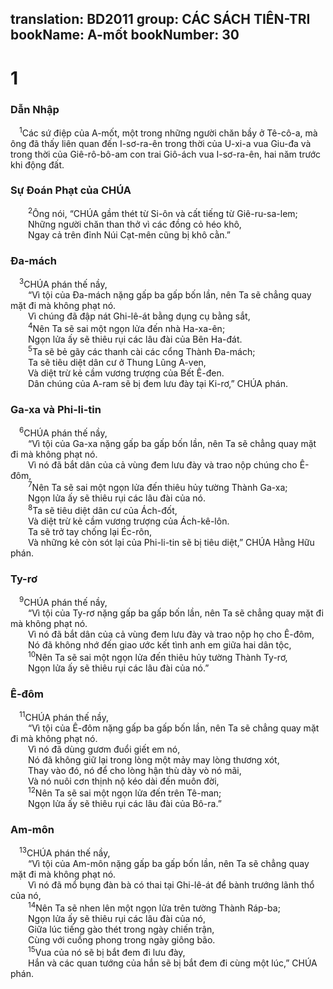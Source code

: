 translation: BD2011
group: CÁC SÁCH TIÊN-TRI
bookName: A-mốt 
bookNumber: 30
-------

<div class="title"><h1>1</h1><h3>Dẫn Nhập</h3></div>
<span class="verse am_1_1"> <sup>1</sup>Các sứ điệp của A-mốt, một trong những người chăn bầy ở Tê-cô-a, mà ông đã thấy liên quan đến I-sơ-ra-ên trong thời của U-xi-a vua Giu-đa và trong thời của Giê-rô-bô-am con trai Giô-ách vua I-sơ-ra-ên, hai năm trước khi động đất.<br/></span>
<div class="title"><h3>Sự Ðoán Phạt của CHÚA</h3></div>
<span class="verse am_1_2">  <sup>2</sup>Ông nói, “CHÚA gầm thét từ Si-ôn và cất tiếng từ Giê-ru-sa-lem;<br/>  Những người chăn than thở vì các đồng cỏ héo khô,<br/>  Ngay cả trên đỉnh Núi Cạt-mên cũng bị khô cằn.”<br/></span>
<div class="title"><h3>Ða-mách</h3></div>
<span class="verse am_1_3"> <sup>3</sup>CHÚA phán thế nầy, <br/>  “Vì tội của Ða-mách nặng gấp ba gấp bốn lần, nên Ta sẽ chẳng quay mặt đi mà không phạt nó.<br/>  Vì chúng đã đập nát Ghi-lê-át bằng dụng cụ bằng sắt,<br/></span>
<span class="verse am_1_4">  <sup>4</sup>Nên Ta sẽ sai một ngọn lửa đến nhà Ha-xa-ên;<br/>  Ngọn lửa ấy sẽ thiêu rụi các lâu đài của Bên Ha-đát.<br/></span>
<span class="verse am_1_5">  <sup>5</sup>Ta sẽ bẻ gãy các thanh cài các cổng Thành Ða-mách;<br/>  Ta sẽ tiêu diệt dân cư ở Thung Lũng A-ven,<br/>  Và diệt trừ kẻ cầm vương trượng của Bết Ê-đen.<br/>  Dân chúng của A-ram sẽ bị đem lưu đày tại Ki-rơ,” CHÚA phán.<br/></span>
<div class="title"><h3>Ga-xa và Phi-li-tin</h3></div>
<span class="verse am_1_6"> <sup>6</sup>CHÚA phán thế nầy, <br/>  “Vì tội của Ga-xa nặng gấp ba gấp bốn lần, nên Ta sẽ chẳng quay mặt đi mà không phạt nó.<br/>  Vì nó đã bắt dân của cả vùng đem lưu đày và trao nộp chúng cho Ê-đôm,<br/></span>
<span class="verse am_1_7">  <sup>7</sup>Nên Ta sẽ sai một ngọn lửa đến thiêu hủy tường Thành Ga-xa;<br/>  Ngọn lửa ấy sẽ thiêu rụi các lâu đài của nó.<br/></span>
<span class="verse am_1_8">  <sup>8</sup>Ta sẽ tiêu diệt dân cư của Ách-đốt,<br/>  Và diệt trừ kẻ cầm vương trượng của Ách-kê-lôn.<br/>  Ta sẽ trở tay chống lại Éc-rôn,<br/>  Và những kẻ còn sót lại của Phi-li-tin sẽ bị tiêu diệt,” CHÚA Hằng Hữu phán.<br/></span>
<div class="title"><h3>Ty-rơ</h3></div>
<span class="verse am_1_9"> <sup>9</sup>CHÚA phán thế nầy, <br/>  “Vì tội của Ty-rơ nặng gấp ba gấp bốn lần, nên Ta sẽ chẳng quay mặt đi mà không phạt nó.<br/>  Vì nó đã bắt dân của cả vùng đem lưu đày và trao nộp họ cho Ê-đôm,<br/>  Nó đã không nhớ đến giao ước kết tình anh em giữa hai dân tộc,<br/></span>
<span class="verse am_1_10">  <sup>10</sup>Nên Ta sẽ sai một ngọn lửa đến thiêu hủy tường Thành Ty-rơ,<br/>  Ngọn lửa ấy sẽ thiêu rụi các lâu đài của nó.”<br/></span>
<div class="title"><h3>Ê-đôm</h3></div>
<span class="verse am_1_11"> <sup>11</sup>CHÚA phán thế nầy, <br/>  “Vì tội của Ê-đôm nặng gấp ba gấp bốn lần, nên Ta sẽ chẳng quay mặt đi mà không phạt nó.<br/>  Vì nó đã dùng gươm đuổi giết em nó,<br/>  Nó đã không giữ lại trong lòng một mảy may lòng thương xót,<br/>  Thay vào đó, nó để cho lòng hận thù dày vò nó mãi,<br/>  Và nó nuôi cơn thịnh nộ kéo dài đến muôn đời,<br/></span>
<span class="verse am_1_12">  <sup>12</sup>Nên Ta sẽ sai một ngọn lửa đến trên Tê-man;<br/>  Ngọn lửa ấy sẽ thiêu rụi các lâu đài của Bô-ra.”<br/></span>
<div class="title"><h3>Am-môn</h3></div>
<span class="verse am_1_13"> <sup>13</sup>CHÚA phán thế nầy,<br/>  “Vì tội của Am-môn nặng gấp ba gấp bốn lần, nên Ta sẽ chẳng quay mặt đi mà không phạt nó.<br/>  Vì nó đã mổ bụng đàn bà có thai tại Ghi-lê-át để bành trướng lãnh thổ của nó,<br/></span>
<span class="verse am_1_14">  <sup>14</sup>Nên Ta sẽ nhen lên một ngọn lửa trên tường Thành Ráp-ba;<br/>  Ngọn lửa ấy sẽ thiêu rụi các lâu đài của nó,<br/>  Giữa lúc tiếng gào thét trong ngày chiến trận,<br/>  Cùng với cuồng phong trong ngày giông bão.<br/></span>
<span class="verse am_1_15">  <sup>15</sup>Vua của nó sẽ bị bắt đem đi lưu đày,<br/>  Hắn và các quan tướng của hắn sẽ bị bắt đem đi cùng một lúc,” CHÚA phán.<br/></span>
